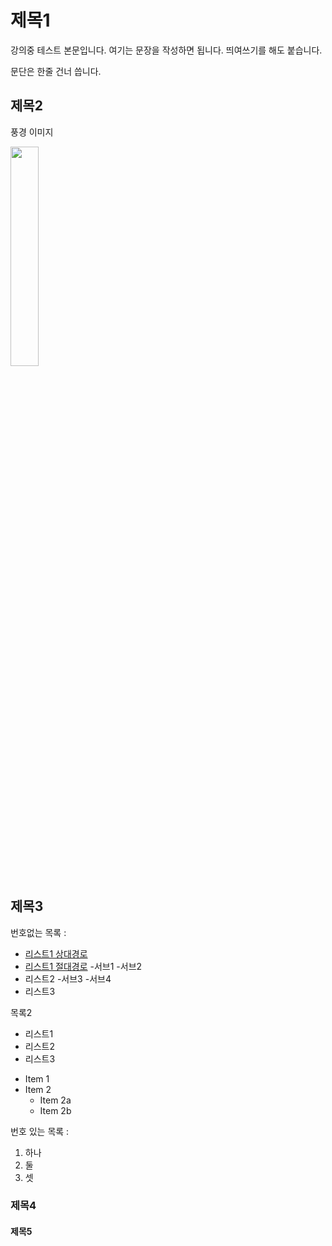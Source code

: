 # 제목1

강의중 테스트 본문입니다. 여기는 문장을 작성하면 됩니다.
띄여쓰기를 해도 붙습니다.

문단은 한줄 건너 씁니다.

## 제목2

풍경 이미지

<img
src="https://search.pstatic.net/common/?src=http%3A%2F%2Fblogfiles.naver.net%2FMjAyMTAyMjhfOTEg%2FMDAxNjE0NTEyNDI0Nzg0.MhI8QKQnCkKD7nSHSGhw15uD8tSt1fWRbhkaDs07hL0g.b-oWXzjR0hcBzYC3NLHniDaYDaCccaAX_Ox-62rr6Acg.JPEG.ringtomato17%2FKakaoTalk_20210228_201639632.jpg&type=sc960_832
"
width="30%">



## 제목3

 번호없는 목록 :
  - [리스트1 상대경로](Secondfile.md)
  - [리스트1 절대경로](./Secondfile.md)
      -서브1
      -서브2
  - 리스트2
    -서브3
    -서브4
  - 리스트3

목록2
 + 리스트1
 + 리스트2
 + 리스트3

* Item 1
* Item 2
  * Item 2a
  * Item 2b
 
번호 있는 목록 : 
  1. 하나
  2. 둘
  3. 셋

### 제목4

#### 제목5
